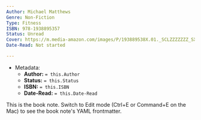 ```yaml
---
Author: Michael Matthews
Genre: Non-Fiction
Type: Fitness
ISBN: 978-1938895357
Status: Unread
Cover: https://m.media-amazon.com/images/P/193889538X.01._SCLZZZZZZZ_SX500_.jpg
Date-Read: Not started

---
```

- Metadata:
	- **Author:** `= this.Author`
	- **Status:** `= this.Status`
	- **ISBN:** `= this.ISBN`
	- **Date-Read:** `= this.Date-Read`

This is the book note. Switch to Edit mode (Ctrl+E or Command+E on the Mac) to see the book note's YAML frontmatter.
